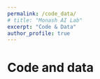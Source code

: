 ```yaml
---
permalink: /code_data/
# title: "Monash AI Lab"
excerpt: "Code & Data"
author_profile: true
---
```


# Code and data